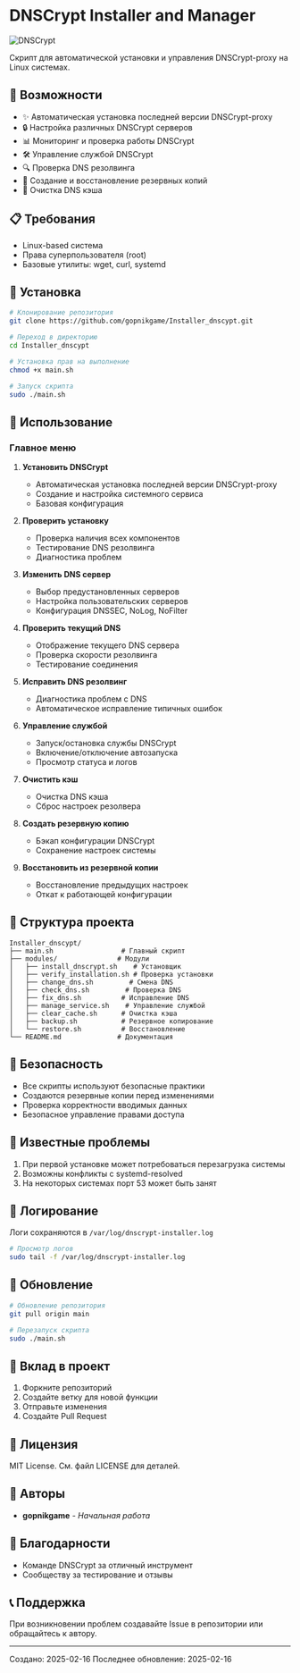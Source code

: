# DNSCrypt Installer and Manager

![DNSCrypt](https://raw.githubusercontent.com/DNSCrypt/dnscrypt-proxy/master/logo.png)

Скрипт для автоматической установки и управления DNSCrypt-proxy на Linux системах.

## 🚀 Возможности

- ✨ Автоматическая установка последней версии DNSCrypt-proxy
- 🔒 Настройка различных DNSCrypt серверов
- 📊 Мониторинг и проверка работы DNSCrypt
- 🛠️ Управление службой DNSCrypt
- 🔍 Проверка DNS резолвинга
- 💾 Создание и восстановление резервных копий
- 🧹 Очистка DNS кэша

## 📋 Требования

- Linux-based система
- Права суперпользователя (root)
- Базовые утилиты: wget, curl, systemd

## 🔧 Установка

```bash
# Клонирование репозитория
git clone https://github.com/gopnikgame/Installer_dnscypt.git

# Переход в директорию
cd Installer_dnscypt

# Установка прав на выполнение
chmod +x main.sh

# Запуск скрипта
sudo ./main.sh
```

## 📖 Использование

### Главное меню

1. **Установить DNSCrypt**
   - Автоматическая установка последней версии DNSCrypt-proxy
   - Создание и настройка системного сервиса
   - Базовая конфигурация

2. **Проверить установку**
   - Проверка наличия всех компонентов
   - Тестирование DNS резолвинга
   - Диагностика проблем

3. **Изменить DNS сервер**
   - Выбор предустановленных серверов
   - Настройка пользовательских серверов
   - Конфигурация DNSSEC, NoLog, NoFilter

4. **Проверить текущий DNS**
   - Отображение текущего DNS сервера
   - Проверка скорости резолвинга
   - Тестирование соединения

5. **Исправить DNS резолвинг**
   - Диагностика проблем с DNS
   - Автоматическое исправление типичных ошибок

6. **Управление службой**
   - Запуск/остановка службы DNSCrypt
   - Включение/отключение автозапуска
   - Просмотр статуса и логов

7. **Очистить кэш**
   - Очистка DNS кэша
   - Сброс настроек резолвера

8. **Создать резервную копию**
   - Бэкап конфигурации DNSCrypt
   - Сохранение настроек системы

9. **Восстановить из резервной копии**
   - Восстановление предыдущих настроек
   - Откат к работающей конфигурации

## 📁 Структура проекта

```
Installer_dnscypt/
├── main.sh                 # Главный скрипт
├── modules/               # Модули
│   ├── install_dnscrypt.sh    # Установщик
│   ├── verify_installation.sh # Проверка установки
│   ├── change_dns.sh         # Смена DNS
│   ├── check_dns.sh         # Проверка DNS
│   ├── fix_dns.sh          # Исправление DNS
│   ├── manage_service.sh    # Управление службой
│   ├── clear_cache.sh      # Очистка кэша
│   ├── backup.sh           # Резервное копирование
│   └── restore.sh          # Восстановление
└── README.md              # Документация
```

## 🔐 Безопасность

- Все скрипты используют безопасные практики
- Создаются резервные копии перед изменениями
- Проверка корректности вводимых данных
- Безопасное управление правами доступа

## 🐛 Известные проблемы

1. При первой установке может потребоваться перезагрузка системы
2. Возможны конфликты с systemd-resolved
3. На некоторых системах порт 53 может быть занят

## 📝 Логирование

Логи сохраняются в `/var/log/dnscrypt-installer.log`

```bash
# Просмотр логов
sudo tail -f /var/log/dnscrypt-installer.log
```

## 🔄 Обновление

```bash
# Обновление репозитория
git pull origin main

# Перезапуск скрипта
sudo ./main.sh
```

## 🤝 Вклад в проект

1. Форкните репозиторий
2. Создайте ветку для новой функции
3. Отправьте изменения
4. Создайте Pull Request

## 📄 Лицензия

MIT License. См. файл LICENSE для деталей.

## 👥 Авторы

- **gopnikgame** - *Начальная работа*

## 🙏 Благодарности

- Команде DNSCrypt за отличный инструмент
- Сообществу за тестирование и отзывы

## 📞 Поддержка

При возникновении проблем создавайте Issue в репозитории или обращайтесь к автору.

---
Создано: 2025-02-16
Последнее обновление: 2025-02-16